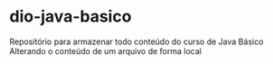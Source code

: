# dio-java-basico #
Repositório para armazenar todo conteúdo do curso de Java Básico
Alterando o conteúdo de um arquivo de forma local
